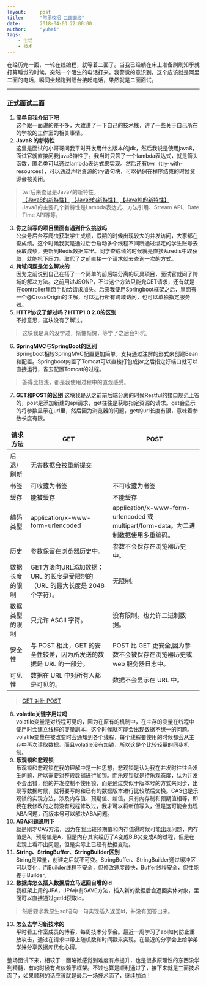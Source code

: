 ```yaml
---
layout:     post
title:      "阿里校招 二面面经"
date:       2018-04-03 22:00:00
author:     "yuhai"
tags:
    - 生活
    - 技术
---
```


在经历完一面，一轮在线编程，就等着二面了。当我已经躺在床上准备刷刷知乎就打算睡觉的时候，突然一个陌生的电话打来。我警觉的意识到，这个应该就是阿里二面的电话，瞬间坐起跑到阳台接起电话，果然就是二面面试。  

---

### 正式面试二面
1. **简单自我介绍下吧**  
这个跟一面讲的差不多，大致讲了一下自己的技术栈，讲了一些关于自己所在的学校的工作室的相关事情。  
2. **Java8 的新特性**  
这里是面试的小哥哥问我平时开发用什么版本的jdk，然后我说是使用java8，面试官就直接问我java8特性了。我当时只答了一个lambda表达式，就是箭头函数，匿名类可以通过lambda表达式来实现。然后还有twr（try-with-resources），可以通过声明资源的try语句块，可以确保在程序结束的时候资源会被关闭。  
> twr后来查证是Java7的新特性。  
[【Java8的新特性】](http://www.oracle.com/technetwork/java/javase/8-whats-new-2157071.html) 
[【Java9的新特性】](https://docs.oracle.com/javase/9/whatsnew/toc.htm#JSNEW-GUID-C23AFD78-C777-460B-8ACE-58BE5EA681F6) 
[【Java10的新特性】](http://www.oracle.com/technetwork/java/javase/10-relnotes-4108314.html)  
Java8的主要几个新特性是Lambda表达式、方法引用、Stream API、Date Time API等等。  

3. **你之前写的项目里面有遇到什么挑战吗**  
公众号后台写爬虫获取学生成绩，假期的时候出现较大的并发访问，大家都在查成绩。这个时候我就是通过后台启动多个线程不间断通过绑定的学生账号去获取成绩，更新到Redis数据库里。同学查成绩的时候就是直接从redis中取获取，就能抗下压力。取代了之前直接一个请求就去查询一次的方式。  
4. **跨域问题是怎么解决的**    
因为之前说到自己在搭了一个简单的前后端分离的玩具项目，面试官就问了跨域的解决方法。之前用过JSONP，不过这个方法只能允GET请求，还有就是在controller里面手动给请求加头。后来我使用Springboot框架之后，里面有一个@CrossOrigin的注解，可以运行所有跨域访问，也可以单独指定服务器。  
5. **HTTP协议了解过吗？HTTP1.0 2.0的区别**  
不好意思，这块没有了解过。
> 这块我是真的没学过，惭愧惭愧，等学了之后会补坑。  
6. **SpringMVC与SpringBoot的区别**  
Springboot相较SpringMVC配置更加简单，支持通过注解的形式来创建Bean和配置。Springboot内置了Tomcat可以直接打包成jar之后指定好端口就可以直接运行，省去配置Tomcat的过程。
> 答得比较浅，都是我使用过程中的直观感受。  
7. **GET和POST的区别**
这块我是从之前前后端分离的时候Restful的接口规范上答的，post是添加新建的api请求，get往往是获取指定资源的请求。get会显示的将参数显示在url里，然后因为浏览器的问题，get的url长度有限，意味着参数长度有限。
> 
请求方法 | GET | POST 
---|---|---
后退/刷新|无害数据会被重新提交
书签|可收藏为书签|不可收藏为书签
缓存|能被缓存|不能缓存
编码类型|application/x-www-form-urlencoded|application/x-www-form-urlencoded 或 multipart/form-data。为二进制数据使用多重编码。
历史|参数保留在浏览器历史中。|参数不会保存在浏览器历史中。
数据长度的限制|GET方法向URL添加数据；URL 的长度是受限制的（URL 的最大长度是 2048 个字符）。|无限制。
数据类型的限制|只允许 ASCII 字符。|没有限制。也允许二进制数据。
安全性|与 POST 相比，GET 的安全性较差，因为所发送的数据是 URL 的一部分。|POST 比 GET 更安全,因为参数不会被保存在浏览器历史或 web 服务器日志中。
可见性|数据在 URL 中对所有人都是可见的。|数据不会显示在 URL 中。  
> 
> [GET 对比 POST](http://www.w3school.com.cn/tags/html_ref_httpmethods.asp)  

8. **volatile关键字用过吗**  
volatile变量是对线程可见的，因为在原有的机制中，在主存的变量在线程中使用时会建立线程的变量副本，这个时候就可能会出现数据不统一的问题。volatile变量在被改变时会通知到各个线程，每个线程要使用的时候都会从主存中再次读取数据。而且volatile没有加锁，所以这是个比较轻量的同步机制。  
9. **乐观锁和悲观锁**  
乐观锁和悲观锁在我的理解中是一种思想，悲观锁是认为我在并发时往往会发生问题，所以需要对整段数据进行加锁。而乐观锁就是持乐观态度，认为并发不会出错，他的并发控制不使用锁，而是通过类似于版本号的方式来同步，出现写数据时候，就将要写的和已有的数据版本进行比较然后交换。CAS也是乐观锁的实现方法，涉及内存值、预期值、新值，只有内存制和预期值相等，即我在我修改的之前没有线程修改过，我才可以将新值写入，但是这可能会出现ABA问题，而版本号可以解决ABA问题。  
10. **ABA问题说明下**  
就是刚才CAS方法，因为在我比较预期值和内存值得时候可能出现问题，内存值是A，预期值是A，但是内存其实经历了A变成B,B又变成A的过程，但是在宏观上看不出问题，但是实际上已经有数据变动。  
11. **String、StringBuffer、StringBuilder区别**  
String是常量，创建之后就不可变。StringBuffer、StringBuilder通过缓冲区可以变化，而Builder线程不安全，但修改速度最快，Buffer线程安全，但性能差于Builder。  
12. **数据库怎么插入数据后立马返回自增的id**  
我框架上用的JPA，JPA中有SAVE方法，插入新的数据后会返回实体对象，里面可以直接通过getId获取id。
> 然后要求我原生sql语句一句实现插入返回id，并没有回答出来。  
13. **怎么去学习新技术的**  
平时看工作室成员的博客，每周技术分享会。最近一周学习了api如何防止重放攻击，通过在请求中带上随机数和时间戳来实现。在最近的分享会上给学弟学妹分享数据库优化心得。  

整场面试下来，相较于一面略微感觉到难度有点提升，也是很多原理性的东西没学到精髓，有的时候有点依赖于框架。不过也算是顺利通过了，接下来就是三面技术面了，如果顺利的话应该就是最后一场技术面了，继续加油！